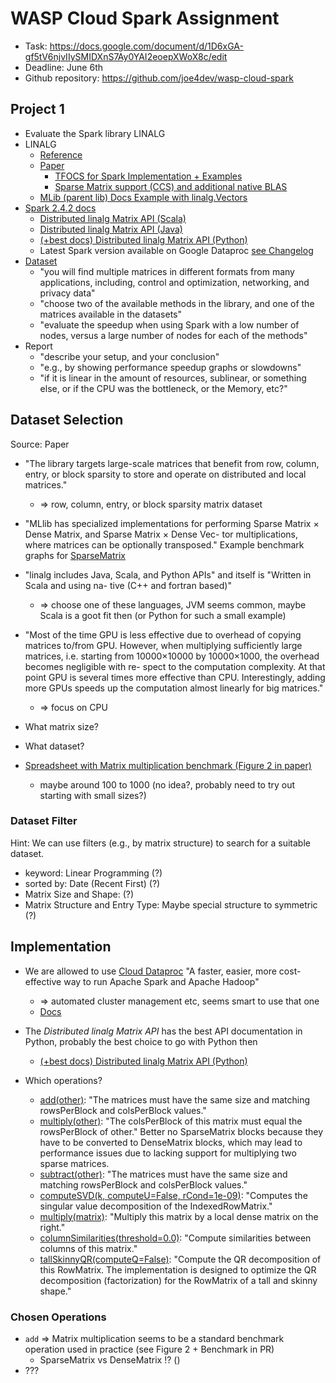 # WASP Cloud Spark Assignment

* Task: https://docs.google.com/document/d/1D6xGA-gf5tV6njvIIySMIDXnS7Ay0YAI2eoepXWoX8c/edit
* Deadline: June 6th
* Github repository: https://github.com/joe4dev/wasp-cloud-spark

## Project 1

* Evaluate the Spark library LINALG
* LINALG
  * [Reference](https://spark.apache.org/docs/1.5.1/api/java/org/apache/spark/mllib/linalg/package-frame.html)
  * [Paper](https://shivaram.org/publications/matrix-spark-kdd.pdf)
    * [TFOCS for Spark Implementation + Examples](https://github.com/databricks/spark-tfocs)
    * [Sparse Matrix support (CCS) and additional native BLAS](https://github.com/apache/spark/pull/2294)
  * [MLib (parent lib) Docs Example with linalg.Vectors](https://spark.apache.org/docs/1.0.1/mllib-linear-methods.html#linear-least-squares-lasso-and-ridge-regression)
* [Spark 2.4.2 docs](https://spark.apache.org/docs/2.4.2/)
  * [Distributed linalg Matrix API (Scala)](https://spark.apache.org/docs/2.4.2/api/scala/index.html#org.apache.spark.mllib.linalg.distributed.package)
  * [Distributed linalg Matrix API (Java)](https://spark.apache.org/docs/2.4.2/api/java/index.html)
  * [(+best docs) Distributed linalg Matrix API (Python)](https://spark.apache.org/docs/2.4.2/api/python/pyspark.mllib.html#module-pyspark.mllib.linalg.distributed)
  * Latest Spark version available on Google Dataproc [see Changelog](https://cloud.google.com/dataproc/docs/release-notes#may_9_2019)
* [Dataset](https://sparse.tamu.edu/)
  * "you will find multiple matrices in different formats from many applications, including, control and optimization, networking, and privacy data"
  * "choose two of the available methods in the library, and one of the matrices available in the datasets"
  * "evaluate the speedup when using Spark with a low number of nodes, versus a large number of nodes for each of the methods"
* Report
  * "describe your setup, and your conclusion"
  * "e.g., by showing performance speedup graphs or slowdowns"
  * "if it is linear in the amount of resources, sublinear, or something else, or if the CPU was the bottleneck, or the Memory, etc?"

## Dataset Selection

Source: Paper

* "The library targets large-scale matrices that benefit from row, column, entry, or block sparsity to store and operate on distributed and local matrices."
  * => row, column, entry, or block sparsity matrix dataset
* "MLlib has specialized implementations for performing Sparse Matrix × Dense Matrix, and Sparse Matrix × Dense Vec- tor multiplications, where matrices can be optionally transposed." Example benchmark graphs for [SparseMatrix](https://github.com/apache/spark/pull/2294)
* "linalg includes Java, Scala, and Python APIs" and itself is "Written in Scala and using na- tive (C++ and fortran based)"
  * => choose one of these languages, JVM seems common, maybe Scala is a goot fit then (or Python for such a small example)
* "Most of the time GPU is less effective due to overhead of copying matrices to/from GPU. However, when multiplying sufficiently large matrices, i.e. starting from 10000×10000 by 10000×1000, the overhead becomes negligible with re- spect to the computation complexity. At that point GPU is several times more effective than CPU. Interestingly, adding more GPUs speeds up the computation almost linearly for big matrices."
  * => focus on CPU

* What matrix size?
* What dataset?

* [Spreadsheet with Matrix multiplication benchmark (Figure 2 in paper)](https://docs.google.com/spreadsheets/d/1lWdVSuSragOobb0A_oeouQgHUMx378T9J5r7kwKSPkY/edit#gid=0)
  * maybe around 100 to 1000 (no idea?, probably need to try out starting with small sizes?)

### Dataset Filter

Hint: We can use filters (e.g., by matrix structure) to search for a suitable dataset.

* keyword: Linear Programming (?)
* sorted by: Date (Recent First) (?)
* Matrix Size and Shape: (?)
* Matrix Structure and Entry Type: Maybe special structure to symmetric (?)

## Implementation

* We are allowed to use [Cloud Dataproc](https://cloud.google.com/dataproc/) "A faster, easier, more cost-effective way to run Apache Spark and Apache Hadoop"
  * => automated cluster management etc, seems smart to use that one
  * [Docs](https://cloud.google.com/dataproc/docs/quickstarts)
* The *Distributed linalg Matrix API* has the best API documentation in Python, probably the best choice to go with Python then
  * [(+best docs) Distributed linalg Matrix API (Python)](https://spark.apache.org/docs/2.4.2/api/python/pyspark.mllib.html#module-pyspark.mllib.linalg.distributed)

* Which operations?
  * [add(other)](https://spark.apache.org/docs/2.4.2/api/python/pyspark.mllib.html#pyspark.mllib.linalg.distributed.BlockMatrix.add): "The matrices must have the same size and matching rowsPerBlock and colsPerBlock values."
  * [multiply(other)](https://spark.apache.org/docs/2.4.2/api/python/pyspark.mllib.html#pyspark.mllib.linalg.distributed.BlockMatrix.multiply): "The colsPerBlock of this matrix must equal the rowsPerBlock of other." Better no SparseMatrix blocks because they have to be converted to DenseMatrix blocks, which may lead to performance issues due to lacking support for multiplying two sparse matrices.
  * [subtract(other)](https://spark.apache.org/docs/2.4.2/api/python/pyspark.mllib.html#pyspark.mllib.linalg.distributed.BlockMatrix.subtract): "The matrices must have the same size and matching rowsPerBlock and colsPerBlock values."
  * [computeSVD(k, computeU=False, rCond=1e-09)](https://spark.apache.org/docs/2.4.2/api/python/pyspark.mllib.html#pyspark.mllib.linalg.distributed.IndexedRowMatrix.computeSVD): "Computes the singular value decomposition of the IndexedRowMatrix."
  * [multiply(matrix)](https://spark.apache.org/docs/2.4.2/api/python/pyspark.mllib.html#pyspark.mllib.linalg.distributed.IndexedRowMatrix.multiply): "Multiply this matrix by a local dense matrix on the right."
  * [columnSimilarities(threshold=0.0)](https://spark.apache.org/docs/2.4.2/api/python/pyspark.mllib.html#pyspark.mllib.linalg.distributed.RowMatrix.columnSimilarities): "Compute similarities between columns of this matrix."
  * [tallSkinnyQR(computeQ=False)](https://spark.apache.org/docs/2.4.2/api/python/pyspark.mllib.html#pyspark.mllib.linalg.distributed.RowMatrix.tallSkinnyQR): "Compute the QR decomposition of this RowMatrix. The implementation is designed to optimize the QR decomposition (factorization) for the RowMatrix of a tall and skinny shape."

### Chosen Operations

* `add` => Matrix multiplication seems to be a standard benchmark operation used in practice (see Figure 2 + Benchmark in PR)
  * SparseMatrix vs DenseMatrix !? ()
* ???
